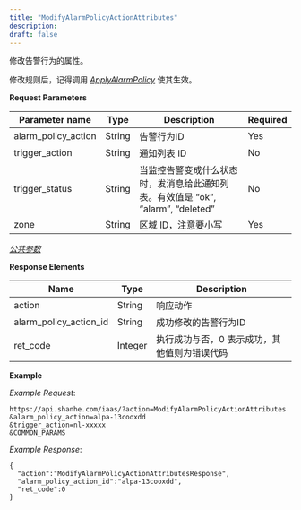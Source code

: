 ```yaml
---
title: "ModifyAlarmPolicyActionAttributes"
description: 
draft: false
---
```


修改告警行为的属性。

修改规则后，记得调用 [_ApplyAlarmPolicy_](../apply_alarm_policy/) 使其生效。

**Request Parameters**

| Parameter name | Type | Description | Required |
| --- | --- | --- | --- |
| alarm_policy_action | String | 告警行为ID | Yes |
| trigger_action | String | 通知列表 ID | No |
| trigger_status | String | 当监控告警变成什么状态时，发消息给此通知列表。有效值是 “ok”, “alarm”, “deleted” | No |
| zone | String | 区域 ID，注意要小写 | Yes |

[_公共参数_](../../../parameters/)

**Response Elements**

| Name | Type | Description |
| --- | --- | --- |
| action | String | 响应动作 |
| alarm_policy_action_id | String | 成功修改的告警行为ID |
| ret_code | Integer | 执行成功与否，0 表示成功，其他值则为错误代码 |

**Example**

_Example Request_:

```
https://api.shanhe.com/iaas/?action=ModifyAlarmPolicyActionAttributes
&alarm_policy_action=alpa-13cooxdd
&trigger_action=nl-xxxxx
&COMMON_PARAMS
```

_Example Response_:

```
{
  "action":"ModifyAlarmPolicyActionAttributesResponse",
  "alarm_policy_action_id":"alpa-13cooxdd",
  "ret_code":0
}
```
